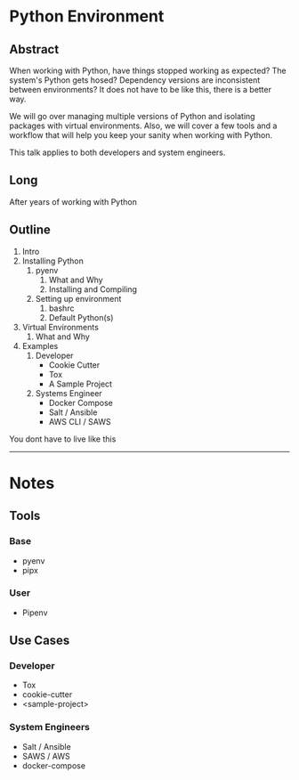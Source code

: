 # Python Environment

## Abstract
When working with Python, have things stopped working as expected? The system's Python gets hosed? Dependency versions are inconsistent between environments? It does not have to be like this, there is a better way.

We will go over managing multiple versions of Python and isolating packages with virtual environments. Also, we will cover a few tools and a workflow that will help you keep your sanity when working with Python.

This talk applies to both developers and system engineers.

## Long
After years of working with Python

## Outline

1. Intro
2. Installing Python
	1. pyenv
		1. What and Why
		2. Installing and Compiling
	2. Setting up environment
		1. bashrc
		1. Default Python(s)
3. Virtual Environments
	1. What and Why
4. Examples
	1. Developer
		* Cookie Cutter
		* Tox
		* A Sample Project
	2. Systems Engineer
		* Docker Compose
		* Salt / Ansible
		* AWS CLI / SAWS 

You dont have to live like this


---
# Notes

## Tools
### Base
* pyenv
* pipx
### User
* Pipenv

## Use Cases
### Developer
* Tox
* cookie-cutter
* \<sample-project>
### System Engineers
* Salt / Ansible
* SAWS / AWS
* docker-compose
<!--stackedit_data:
eyJoaXN0b3J5IjpbMTQ0NjU5MjYzMywtMzIzNzI1ODI1LDEyNj
g1MDYxOTgsODQzODUyNjk2LDY5NzI5ODMxMV19
-->